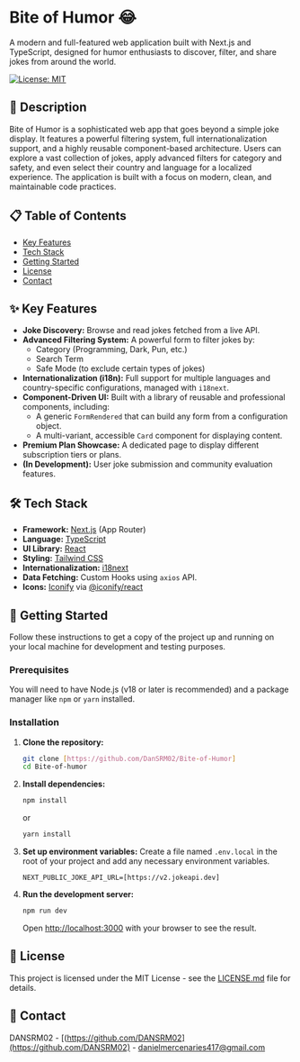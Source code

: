 # Bite of Humor 😂

A modern and full-featured web application built with Next.js and TypeScript, designed for humor enthusiasts to discover, filter, and share jokes from around the world.

[![License: MIT](https://img.shields.io/badge/License-MIT-yellow.svg)](https://opensource.org/licenses/MIT)

## 📜 Description

Bite of Humor is a sophisticated web app that goes beyond a simple joke display. It features a powerful filtering system, full internationalization support, and a highly reusable component-based architecture. Users can explore a vast collection of jokes, apply advanced filters for category and safety, and even select their country and language for a localized experience. The application is built with a focus on modern, clean, and maintainable code practices.

## 📋 Table of Contents

- [Key Features](#-key-features)
- [Tech Stack](#️-tech-stack)
- [Getting Started](#-getting-started)
- [License](#-license)
- [Contact](#-contact)


## ✨ Key Features

-   **Joke Discovery:** Browse and read jokes fetched from a live API.
-   **Advanced Filtering System:** A powerful form to filter jokes by:
    -   Category (Programming, Dark, Pun, etc.)
    -   Search Term
    -   Safe Mode (to exclude certain types of jokes)
-   **Internationalization (i18n):** Full support for multiple languages and country-specific configurations, managed with `i18next`.
-   **Component-Driven UI:** Built with a library of reusable and professional components, including:
    -   A generic `FormRendered` that can build any form from a configuration object.
    -   A multi-variant, accessible `Card` component for displaying content.
-   **Premium Plan Showcase:** A dedicated page to display different subscription tiers or plans.
-   **(In Development):** User joke submission and community evaluation features.

## 🛠️ Tech Stack

-   **Framework:** [Next.js](https://nextjs.org/) (App Router)
-   **Language:** [TypeScript](https://www.typescriptlang.org/)
-   **UI Library:** [React](https://reactjs.org/)
-   **Styling:** [Tailwind CSS](https://tailwindcss.com/)
-   **Internationalization:** [i18next](https://www.i18next.com/)
-   **Data Fetching:** Custom Hooks using `axios` API.
-   **Icons:** [Iconify](https://iconify.design/) via [@iconify/react](https://github.com/iconify/iconify/tree/main/packages/react)

## 🚀 Getting Started

Follow these instructions to get a copy of the project up and running on your local machine for development and testing purposes.

### Prerequisites

You will need to have Node.js (v18 or later is recommended) and a package manager like `npm` or `yarn` installed.

### Installation

1.  **Clone the repository:**
    ```bash
    git clone [https://github.com/DanSRM02/Bite-of-Humor]
    cd Bite-of-humor
    ```

2.  **Install dependencies:**
    ```bash
    npm install
    ```
    or
    ```bash
    yarn install
    ```

3.  **Set up environment variables:**
    Create a file named `.env.local` in the root of your project and add any necessary environment variables.
    ```
    NEXT_PUBLIC_JOKE_API_URL=[https://v2.jokeapi.dev]
    ```

4.  **Run the development server:**
    ```bash
    npm run dev
    ```

    Open [http://localhost:3000](http://localhost:3000) with your browser to see the result.

## 📄 License

This project is licensed under the MIT License - see the [LICENSE.md](./LICENSE.md) file for details.

## 👤 Contact

DANSRM02 - [(https://github.com/DANSRM02](https://github.com/DANSRM02) - danielmercenaries417@gmail.com

